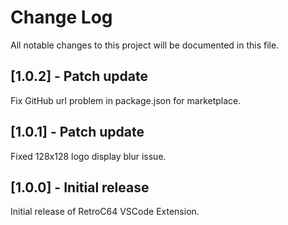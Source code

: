 # Change Log

All notable changes to this project will be documented in this file.

## [1.0.2] - Patch update

Fix GitHub url problem in package.json for marketplace.

## [1.0.1] - Patch update

Fixed 128x128 logo display blur issue.

## [1.0.0] - Initial release

Initial release of RetroC64 VSCode Extension.

